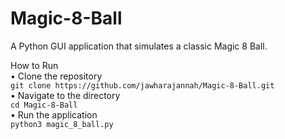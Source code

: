 # Magic-8-Ball
A Python GUI application that simulates a classic Magic 8 Ball.


How to Run  
• Clone the repository   
  ```git clone https://github.com/jawharajannah/Magic-8-Ball.git```  
• Navigate to the directory    
  ```cd Magic-8-Ball```  
• Run the application  
  ```python3 magic_8_ball.py```  
